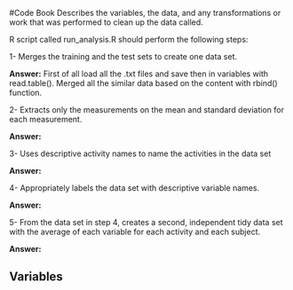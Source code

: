 #Code Book 
Describes the variables, the data, and any transformations or work that was performed to clean up the data called.

R script called run_analysis.R should perform the following steps:

1- Merges the training and the test sets to create one data set.

**Answer:** First of all load all the .txt files and save then in variables with read.table(). Merged all the similar data based on the content with rbind() function.

2- Extracts only the measurements on the mean and standard deviation for each measurement.

**Answer:** 

3- Uses descriptive activity names to name the activities in the data set

**Answer:**

4- Appropriately labels the data set with descriptive variable names.

**Answer:**

5- From the data set in step 4, creates a second, independent tidy data set with the average of each variable for each activity and each subject.

**Answer:**

## Variables


